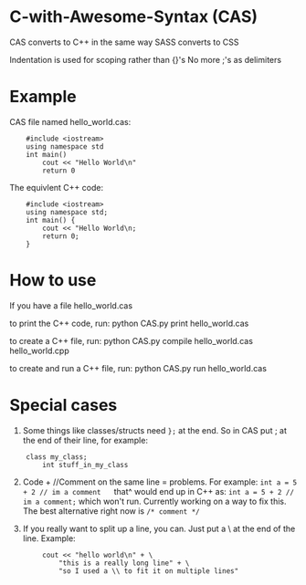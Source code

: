 # C-with-Awesome-Syntax (CAS)
CAS converts to C++ in the same way SASS converts to CSS 

Indentation is used for scoping rather than {}'s
No more ;'s as delimiters



# Example 

CAS file named hello_world.cas:
```
    #include <iostream>
    using namespace std
    int main()
        cout << "Hello World\n"
        return 0
```
The equivlent C++ code:
```
    #include <iostream>
    using namespace std;
    int main() {
        cout << "Hello World\n;
        return 0;
    }
```

# How to use 
If you have a file hello_world.cas

to print the C++ code, run:
    python CAS.py print hello_world.cas

to create a C++ file, run:
    python CAS.py compile hello_world.cas hello_world.cpp

to create and run a C++ file, run:
    python CAS.py run hello_world.cas
    
    
    
    
# Special cases 

1. Some things like classes/structs need ```};``` at the end. So in CAS put ; at the end of their line, for example:
```
    class my_class;
        int stuff_in_my_class
```

2. Code + //Comment on the same line = problems. For example:
        ```int a = 5 + 2 // im a comment ```
    that^ would end up in C++ as:
        ```int a = 5 + 2 // im a comment;```
    which won't run. 
    Currently working on a way to fix this. The best alternative right now is ```/* comment */```

3. If you really want to split up a line, you can. Just put a \ at the end of the line. Example:
```
        cout << "hello world\n" + \
            "this is a really long line" + \
            "so I used a \\ to fit it on multiple lines"
```

